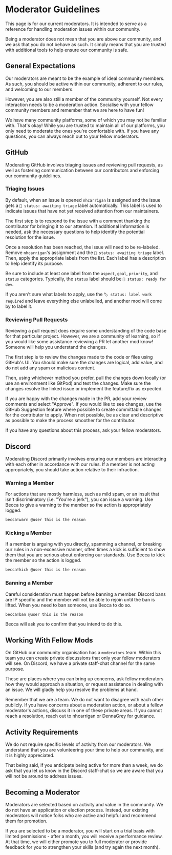 # Moderator Guidelines

This page is for our current moderators. It is intended to serve as a reference for handling moderation issues within our community.

Being a moderator does not mean that you are above our community, and we ask that you do not behave as such. It simply means that you are trusted with additional tools to help ensure our community is safe.

## General Expectations

Our moderators are meant to be the example of ideal community members. As such, you should be active within our community, adherent to our rules, and welcoming to our members.

However, you are also still a member of the community yourself. Not every interaction needs to be a moderation action. Socialise with your fellow community members and remember that we are here to have fun!

We have many community platforms, some of which you may not be familiar with. That's okay! While you are trusted to maintain all of our platforms, you only need to moderate the ones you're comfortable with. If you have any questions, you can always reach out to your fellow moderators.

## GitHub

Moderating GitHub involves triaging issues and reviewing pull requests, as well as fostering communication between our contributors and enforcing our community guidelines.

### Triaging Issues

By default, when an issue is opened `nhcarrigan` is assigned and the issue gets a `🚦 status: awaiting triage` label automatically. This label is used to indicate issues that have not yet received attention from our maintainers.

The first step is to respond to the issue with a comment thanking the contributor for bringing it to our attention. If additional information is needed, ask the necessary questions to help identify the potential resolution for the issue.

Once a resolution has been reached, the issue will need to be re-labeled. Remove `nhcarrigan`'s assignment and the `🚦 status: awaiting triage` label. Then, apply the appropriate labels from the list. Each label has a description to help identify its purpose.

Be sure to include at least one label from the `aspect`, `goal`, `priority`, and `status` categories. Typically, the `status` label should be `🏁 status: ready for dev`.

If you aren't sure what labels to apply, use the `🏷 status: label work required` and leave everything else unlabelled, and another mod will come by to label it.

### Reviewing Pull Requests

Reviewing a pull request does require some understanding of the code base for that particular project. However, we are a community of learning, so if you would like some assistance reviewing a PR let another mod know! Someone will help you understand the changes.

The first step is to review the changes made to the code or files using GitHub's UI. You should make sure the changes are logical, add value, and do not add any spam or malicious content.

Then, using whichever method you prefer, pull the changes down locally (or use an environment like GitPod) and test the changes. Make sure the changes resolve the linked issue or implement the feature/fix as expected.

If you are happy with the changes made in the PR, add your review comments and select "Approve". If you would like to see changes, use the GitHub Suggestion feature where possible to create committable changes for the contributor to apply. When not possible, be as clear and descriptive as possible to make the process smoother for the contributor.

If you have any questions about this process, ask your fellow moderators.

## Discord

Moderating Discord primarily involves ensuring our members are interacting with each other in accordance with our rules. If a member is not acting appropriately, you should take action relative to their infraction.

### Warning a Member

For actions that are mostly harmless, such as mild spam, or an insult that isn't discriminatory (i.e. "You're a jerk"), you can issue a warning. Use Becca to give a warning to the member so the action is appropriately logged.

```txt
becca!warn @user this is the reason
```

### Kicking a Member

If a member is arguing with you directly, spamming a channel, or breaking our rules in a non-excessive manner, often times a kick is sufficient to show them that you are serious about enforcing our standards. Use Becca to kick the member so the action is logged.

```txt
becca!kick @user this is the reason
```

### Banning a Member

Careful consideration must happen before banning a member. Discord bans are IP specific and the member will not be able to rejoin until the ban is lifted. When you need to ban someone, use Becca to do so.

```txt
becca!ban @user this is the reason
```

Becca will ask you to confirm that you intend to do this.

## Working With Fellow Mods

On GitHub our community organisation has a `moderators` team. Within this team you can create private discussions that only your fellow moderators will see. On Discord, we have a private staff-chat channel for the same purpose.

These are places where you can bring up concerns, ask fellow moderators how they would approach a situation, or request assistance in dealing with an issue. We will gladly help you resolve the problems at hand.

Remember that we are a team. We do not want to disagree with each other publicly. If you have concerns about a moderation action, or about a fellow moderator's actions, discuss it in one of these private areas. If you cannot reach a resolution, reach out to nhcarrigan or DennaGrey for guidance.

## Activity Requirements

We do not require specific levels of activity from our moderators. We understand that you are volunteering your time to help our community, and it is highly appreciated.

That being said, if you anticipate being active for more than a week, we do ask that you let us know in the Discord staff-chat so we are aware that you will not be around to address issues.

## Becoming a Moderator

Moderators are selected based on activity and value in the community. We do not have an application or election process. Instead, our existing moderators will notice folks who are active and helpful and recommend them for promotion.

If you are selected to be a moderator, you will start on a trial basis with limited permissions - after a month, you will receive a performance review. At that time, we will either promote you to full moderator or provide feedback for you to strengthen your skills (and try again the next month).
